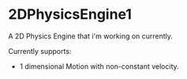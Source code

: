 # 2DPhysicsEngine1
A 2D Physics Engine that i'm working on currently.

Currently supports:

- 1 dimensional Motion with non-constant velocity.
